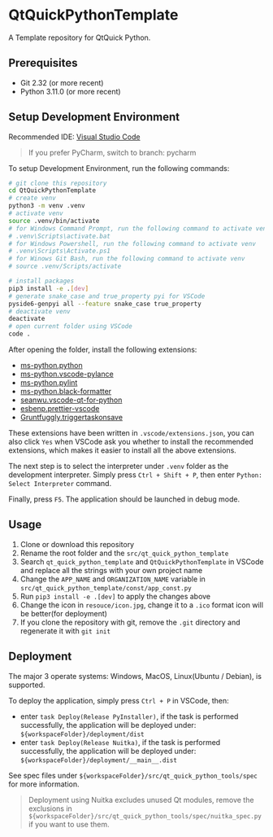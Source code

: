 # QtQuickPythonTemplate

A Template repository for QtQuick Python.

## Prerequisites

-   Git 2.32 (or more recent)
-   Python 3.11.0 (or more recent)

## Setup Development Environment

Recommended IDE: [Visual Studio Code](https://code.visualstudio.com/)

> If you prefer PyCharm, switch to branch: pycharm

To setup Development Environment, run the following commands:

```bash
# git clone this repository
cd QtQuickPythonTemplate
# create venv
python3 -m venv .venv
# activate venv
source .venv/bin/activate
# for Windows Command Prompt, run the following command to activate venv
# .venv\Scripts\activate.bat
# for Windows Powershell, run the following command to activate venv
# .venv\Scripts\Activate.ps1
# for Winows Git Bash, run the following command to activate venv
# source .venv/Scripts/activate

# install packages
pip3 install -e .[dev]
# generate snake_case and true_property pyi for VSCode
pyside6-genpyi all --feature snake_case true_property
# deactivate venv
deactivate
# open current folder using VSCode
code .
```

After opening the folder, install the following extensions:

-   [ms-python.python](https://marketplace.visualstudio.com/items?itemName=ms-python.python)
-   [ms-python.vscode-pylance](https://marketplace.visualstudio.com/items?itemName=ms-python.vscode-pylance)
-   [ms-python.pylint](https://marketplace.visualstudio.com/items?itemName=ms-python.pylint)
-   [ms-python.black-formatter](https://marketplace.visualstudio.com/items?itemName=ms-python.black-formatter)
-   [seanwu.vscode-qt-for-python](https://marketplace.visualstudio.com/items?itemName=seanwu.vscode-qt-for-python)
-   [esbenp.prettier-vscode](https://marketplace.visualstudio.com/items?itemName=esbenp.prettier-vscode)
-   [Gruntfuggly.triggertaskonsave](https://marketplace.visualstudio.com/items?itemName=Gruntfuggly.triggertaskonsave)

These extensions have been written in `.vscode/extensions.json`, you can also click `Yes` when VSCode ask you whether to install the recommended extensions, which makes it easier to install all the above extensions.

The next step is to select the interpreter under `.venv` folder as the development interpreter. Simply press `Ctrl + Shift + P`, then enter `Python: Select Interpreter` command.

Finally, press `F5`. The application should be launched in debug mode.

## Usage

1. Clone or download this repository
2. Rename the root folder and the `src/qt_quick_python_template`
3. Search `qt_quick_python_template` and `QtQuickPythonTemplate` in VSCode and replace all the strings with your own project name
4. Change the `APP_NAME` and `ORGANIZATION_NAME` variable in `src/qt_quick_python_template/const/app_const.py`
5. Run `pip3 install -e .[dev]` to apply the changes above
6. Change the icon in `resouce/icon.jpg`, change it to a `.ico` format icon will be better(for deployment)
7. If you clone the repository with git, remove the `.git` directory and regenerate it with `git init`

## Deployment

The major 3 operate systems: Windows, MacOS, Linux(Ubuntu / Debian), is supported.

To deploy the application, simply press `Ctrl + P` in VSCode, then:

-   enter `task Deploy(Release PyInstaller)`, if the task is performed successfully, the application will be deployed under: `${workspaceFolder}/deployment/dist`
-   enter `task Deploy(Release Nuitka)`, if the task is performed successfully, the application will be deployed under: `${workspaceFolder}/deployment/__main__.dist`

See spec files under `${workspaceFolder}/src/qt_quick_python_tools/spec` for more information.

> Deployment using Nuitka excludes unused Qt modules, remove the exclusions in `${workspaceFolder}/src/qt_quick_python_tools/spec/nuitka_spec.py` if you want to use them.
